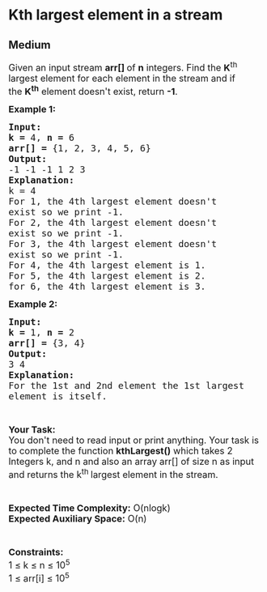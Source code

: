# Kth largest element in a stream
## Medium
<div class="problems_problem_content__Xm_eO"><p><span style="font-size:18px">Given an input stream <strong>arr[] </strong>of <strong>n</strong> integers. Find the <strong>K</strong><sup>th</sup> largest element for each element in the stream and if the&nbsp;<strong>K<sup>th</sup></strong>&nbsp;element doesn't exist, return <strong>-1</strong>.</span></p>

<p><span style="font-size:18px"><strong>Example 1:</strong></span></p>

<pre><span style="font-size:18px"><strong>Input:</strong></span>
<span style="font-size:18px"><strong>k = </strong>4, <strong>n = </strong>6</span>
<span style="font-size:18px"><strong>arr[] = </strong>{1, 2, 3, 4, 5, 6}</span>
<span style="font-size:18px"><strong>Output:</strong></span>
<span style="font-size:18px">-1 -1 -1 1 2 3</span>
<span style="font-size:18px"><strong>Explanation:</strong></span>
<span style="font-size:18px">k = 4
For 1, the 4th largest element doesn't
exist so we print -1.
For 2, the 4th largest element doesn't
exist so we print -1.
For 3, the 4th largest element doesn't
exist so we print -1.
For 4, the 4th largest element is 1.
For 5, the 4th largest element is 2.
for 6, the 4th largest element is 3.</span></pre>

<p><span style="font-size:18px"><strong>Example 2:</strong></span></p>

<pre><span style="font-size:18px"><strong>Input:</strong></span>
<span style="font-size:18px"><strong>k = </strong>1, <strong>n = </strong>2</span>
<span style="font-size:18px"><strong>arr[] = </strong>{3, 4}</span>
<span style="font-size:18px"><strong>Output:</strong></span>
<span style="font-size:18px">3 4 
<strong>Explanation:</strong> 
For the 1st and 2nd element the 1st largest 
element is itself.</span></pre>

<p>&nbsp;</p>

<p><span style="font-size:18px"><strong>Your Task:</strong><br>
You don't need to read input or print anything. Your task is to complete the function <strong>kthLargest()</strong> which takes 2 Integers k, and n and also an array arr[] of size n as input and returns the k<sup>th </sup>largest element in the stream.</span></p>

<p>&nbsp;</p>

<p><span style="font-size:18px"><strong>Expected Time Complexity:</strong> O(nlogk)<br>
<strong>Expected Auxiliary Space:</strong> O(n)</span></p>

<p>&nbsp;</p>

<p><span style="font-size:18px"><strong>Constraints:</strong></span><br>
<span style="font-size:18px">1 ≤ k ≤ n ≤ 10<sup>5</sup><br>
1 ≤ arr[i] ≤ 10<sup>5</sup></span></p>
</div>